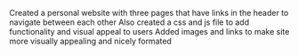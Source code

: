 Created a personal website with three pages that have links in the header to navigate between each other
Also created a css and js file to add functionality and visual appeal to users
Added images and links to make site more visually appealing and nicely formated 
